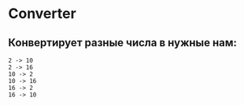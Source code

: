 # Converter
## Конвертирует разные числа в нужные нам:
```
2 -> 10
2 -> 16
10 -> 2
10 -> 16
16 -> 2
16 -> 10
```
